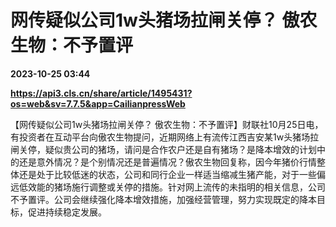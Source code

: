 # 网传疑似公司1w头猪场拉闸关停？ 傲农生物：不予置评

**2023-10-25 03:44**

**https://api3.cls.cn/share/article/1495431?os=web&sv=7.7.5&app=CailianpressWeb**

【网传疑似公司1w头猪场拉闸关停？ 傲农生物：不予置评】财联社10月25日电，有投资者在互动平台向傲农生物提问，近期网络上有流传江西吉安某1w头猪场拉闸关停，疑似贵公司的猪场，请问是合作农户还是自有猪场？是降本增效的计划中的还是意外情况？是个别情况还是普遍情况？傲农生物回复称，因今年猪价行情整体还是处于比较低迷的状态，公司和同行企业一样适当缩减生猪产能，对于一些偏远低效能的猪场施行调整或关停的措施。针对网上流传的未指明的相关信息，公司不予置评。公司会继续强化降本增效措施，加强经营管理，努力实现既定的降本目标，促进持续稳定发展。